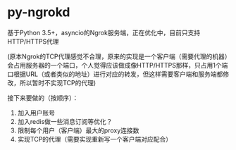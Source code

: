 # py-ngrokd

基于Python 3.5+，asyncio的Ngrok服务端，正在优化中，目前只支持HTTP/HTTPS代理

(原本Ngrok的TCP代理感觉不合理，原来的实现是一个客户端（需要代理的机器）会占用服务器的一个端口，个人觉得应该做成像HTTP/HTTPS那样，只占用1个端口根据URL（或者类似的地址）进行对应的转发，但这样需要客户端和服务端都修改，所以暂时不实现TCP的代理)

接下来要做的（按顺序）：

1. 加入用户账号
2. 加入redis做一些消息订阅等优化？
3. 限制每个用户（客户端）最大的proxy连接数
4. 实现TCP的代理（需要实现重新写一个客户端对应配合）